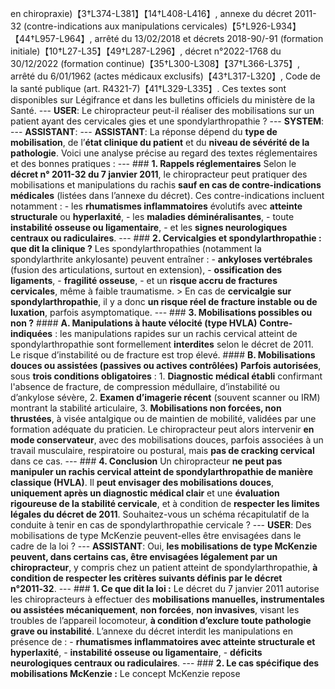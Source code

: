 en chiropraxie)【3†L374-L381】【14†L408-L416】, annexe du décret 2011-32 (contre-indications aux manipulations cervicales)【5†L926-L934】【44†L957-L964】, arrêté du 13/02/2018 et décrets 2018-90/-91 (formation initiale)【10†L27-L35】【49†L287-L296】, décret n°2022-1768 du 30/12/2022 (formation continue)【35†L300-L308】【37†L366-L375】, arrêté du 6/01/1962 (actes médicaux exclusifs)【43†L317-L320】, Code de la santé publique (art. R4321-7)【41†L329-L335】. Ces textes sont disponibles sur Légifrance et dans les bulletins officiels du ministère de la Santé. --- **USER**: Le chiropracteur peut-il réaliser des mobilisations sur un patient ayant des cervicales gies et une spondylarthropathie ? --- **SYSTEM**: --- **ASSISTANT**: --- **ASSISTANT**: La réponse dépend du **type de mobilisation**, de l’**état clinique du patient** et du **niveau de sévérité de la pathologie**. Voici une analyse précise au regard des textes réglementaires et des bonnes pratiques : --- ### **1. Rappels réglementaires** Selon le **décret n° 2011-32 du 7 janvier 2011**, le chiropracteur peut pratiquer des mobilisations et manipulations du rachis **sauf en cas de contre-indications médicales** (listées dans l’annexe du décret). Ces contre-indications incluent notamment : - les **rhumatismes inflammatoires** évolutifs avec **atteinte structurale** ou **hyperlaxité**, - les **maladies déminéralisantes**, - toute **instabilité osseuse ou ligamentaire**, - et les **signes neurologiques centraux ou radiculaires**. --- ### **2. Cervicalgies et spondylarthropathie : que dit la clinique ?** Les spondylarthropathies (notamment la spondylarthrite ankylosante) peuvent entraîner : - **ankyloses vertébrales** (fusion des articulations, surtout en extension), - **ossification des ligaments**, - **fragilité osseuse**, - et un **risque accru de fractures cervicales**, même à faible traumatisme. > En cas de **cervicalgie sur spondylarthropathie**, il y a donc **un risque réel de fracture instable ou de luxation**, parfois asymptomatique. --- ### **3. Mobilisations possibles ou non ?** #### **A. Manipulations à haute vélocité (type HVLA)** **Contre-indiquées** : les manipulations rapides sur un rachis cervical atteint de spondylarthropathie sont formellement **interdites** selon le décret de 2011. Le risque d’instabilité ou de fracture est trop élevé. #### **B. Mobilisations douces ou assistées (passives ou actives contrôlées)** **Parfois autorisées**, sous **trois conditions obligatoires** : 1. **Diagnostic médical établi** confirmant l'absence de fracture, de compression médullaire, d’instabilité ou d’ankylose sévère, 2. **Examen d’imagerie récent** (souvent scanner ou IRM) montrant la stabilité articulaire, 3. **Mobilisations non forcées, non thrustées**, à visée antalgique ou de maintien de mobilité, validées par une formation adéquate du praticien. Le chiropracteur peut alors intervenir **en mode conservateur**, avec des mobilisations douces, parfois associées à un travail musculaire, respiratoire ou postural, mais **pas de cracking cervical** dans ce cas. --- ### **4. Conclusion** Un chiropracteur **ne peut pas manipuler un rachis cervical atteint de spondylarthropathie de manière classique (HVLA)**. Il **peut envisager des mobilisations douces**, **uniquement après un diagnostic médical clair** et une **évaluation rigoureuse de la stabilité cervicale**, et à condition de **respecter les limites légales du décret de 2011**. Souhaitez-vous un schéma récapitulatif de la conduite à tenir en cas de spondylarthropathie cervicale ? --- **USER**: Des mobilisations de type McKenzie peuvent-elles être envisagées dans le cadre de la loi ? --- **ASSISTANT**: Oui, **les mobilisations de type McKenzie peuvent, dans certains cas, être envisagées légalement par un chiropracteur**, y compris chez un patient atteint de spondylarthropathie, **à condition de respecter les critères suivants définis par le décret n°2011‑32**. --- ### **1. Ce que dit la loi :** Le décret du 7 janvier 2011 autorise les chiropracteurs à effectuer des **mobilisations manuelles, instrumentales ou assistées mécaniquement**, **non forcées**, **non invasives**, visant les troubles de l’appareil locomoteur, **à condition d’exclure toute pathologie grave ou instabilité**. L’annexe du décret interdit les manipulations en présence de : - **rhumatismes inflammatoires avec atteinte structurale et hyperlaxité**, - **instabilité osseuse ou ligamentaire**, - **déficits neurologiques centraux ou radiculaires**. --- ### **2. Le cas spécifique des mobilisations McKenzie :** Le concept McKenzie repose
